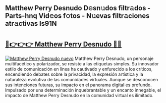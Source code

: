 ## Matthew Perry Desnudo D𝚎sn𝚞dos filtr𝚊dos - Parts-hnq Vid𝚎os f𝚘tos - N𝚞evas filtr𝚊ciones atr𝚊ctivas ls91N

# <h2><a href="http://mb0fyx.tromn.icu/?c=Matthew+Perry+Desnudo">🔗👉👉👉 Matthew Perry Desnudo 🔗🔗</a></h2>

[![Matthew Perry Desnudo nuevo](https://i.imgur.com/pEAQMta.gif)](http://mb0fyx.tromn.icu/?c=Matthew+Perry+Desnudo)
Matthew Perry Desnudo, un personaje multifacético y polarizador, se resiste a las etiquetas simples. Su innovador estilo de comunicación en línea ha cautivado y enfurecido a los críticos, encendiendo debates sobre la privacidad, la expresión artística y la naturaleza evolutiva de las comunidades virtuales. Aunque se desconocen sus intenciones futuras, su impacto en el panorama digital es profundo. Impulsado por una determinación inquebrantable y un encanto innegable, el impacto de Matthew Perry Desnudo en la comunidad virtual es ilimitado.
